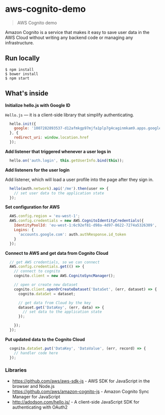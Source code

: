 # aws-cognito-demo

> AWS Cognito demo

Amazon Cognito is a service that makes it easy to save user data in the AWS Cloud without writing any backend code or managing any infrastructure.

## Run locally

```
$ npm install
$ bower install
$ npm start
```

## What's inside

**Initialize hello.js with Google ID**

`Hello.js` — it is a client-side library that simplify authenticating.

```js
  hello.init({
    google: '1007282893537-d12afmkgp97mjfa1plp7g4caginmkam9.apps.googleusercontent.com'
  }, {
    redirect_uri: window.location.href
  });
```

**Add listener that triggered whenever a user logs in**

```js
  hello.on('auth.login', this.getUserInfo.bind(this));
```

**Add listeners for the user login**

Add listener, which will load a user profile into the page after they sign in.

```js
  hello(auth.network).api('/me').then(user => {
    // set user data to the application state
  });
```

**Set configuration for AWS**

```js
  AWS.config.region = 'eu-west-1';
  AWS.config.credentials = new AWS.CognitoIdentityCredentials({
    IdentityPoolId: 'eu-west-1:6c92ef81-d98a-4d97-8622-7274a5326309',
    Logins: {
      'accounts.google.com': auth.authResponse.id_token
    }
  });
```

**Connect to AWS and get data from Cognito Cloud**

```js
  // get AWS credentials, so we can connect
  AWS.config.credentials.get(() => {
    // connect to cognito
    cognito.client = new AWS.CognitoSyncManager();

    // open or create new dataset
    cognito.client.openOrCreateDataset('DataSet', (err, dataset) => {
      cognito.dataSet = dataset;

      // get data from Cloud by the key
      dataset.get('DataKey', (err, data) => {
        // set data to the application state
      });

    });
  });
```

**Put updated data to the Cognito Cloud**

```js
  cognito.dataSet.put('DataKey', 'DataValue', (err, record) => {
    // handler code here
  });
```

### Libraries

 * https://github.com/aws/aws-sdk-js - AWS SDK for JavaScript in the browser and Node.js
 * https://github.com/aws/amazon-cognito-js - Amazon Cognito Sync Manager for JavaScript
 * http://adodson.com/hello.js/ - A client-side JavaScript SDK for authenticating with OAuth2
